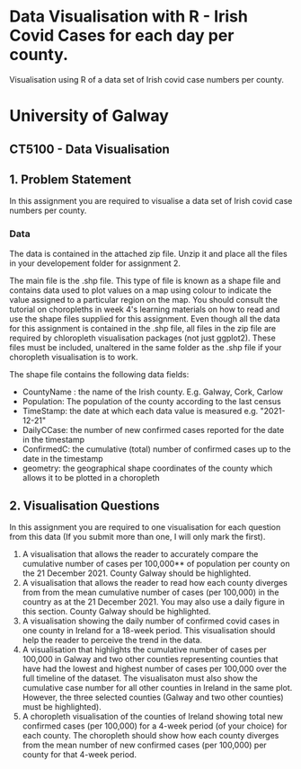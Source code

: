 # Data Visualisation with R - Irish Covid Cases for each day per county.
 Visualisation using R of a data set of Irish covid case numbers per county.

# University of Galway
## CT5100 - Data Visualisation

## 1. Problem Statement

In this assignment you are required to visualise a data set of Irish covid case numbers per county. 

### Data 
The data is contained in the attached zip file. Unzip it and place all the files in your developement folder for assignment 2. 

The main file is the .shp file. This type of file is known as a shape file and contains data used to plot values on a map using colour to indicate the value assigned to a particular region on the map. You should consult the tutorial on choropleths in week 4's learning materials on how to read and use the shape files supplied for this assignment. Even though all the data for this assignment is contained in the .shp file, all files in the zip file are required by chloropleth visualisation packages (not just ggplot2). These files must be included, unaltered in the same folder as the .shp file if your choropleth visualisation is to work. 

The shape file contains the following data fields: 
* CountyName : the name of the Irish county. E.g. Galway, Cork, Carlow 
* Population: The population of the county according to the last census 
* TimeStamp: the date at which each data value is measured e.g. "2021-12-21" 
* DailyCCase: the number of new confirmed cases reported for the date in the timestamp 
* ConfirmedC: the cumulative (total) number of confirmed cases up to the date in the timestamp 
* geometry: the geographical shape coordinates of the county which allows it to be plotted in a choropleth

## 2. Visualisation Questions

In this assignment you are required to one visualisation for each question from this data (If you submit more than one, I will only mark the first). 
1. A visualisation that allows the reader to accurately compare the cumulative number of cases per 100,000** of population per county on the 21 December 2021. County Galway should be highlighted. 
2. A visualisation that allows the reader to read how each county diverges from from the mean cumulative number of cases (per 100,000) in the country as at the 21 December 2021. You may also use a daily figure in this section. County Galway should be highlighted.
3. A visualisation showing the daily number of confirmed covid cases in one county in Ireland for a 18-week period. This visualisation should help the reader to perceive the trend in the data. 
4. A visualisation that highlights the cumulative number of cases per 100,000 in Galway and two other counties representing counties that have had the lowest and highest number of cases per 100,000 over the full timeline of the dataset. The visualisaton must also show the cumulative case number for all other counties in Ireland in the same plot. However, the three selected counties (Galway and two other counties) must be highlighted).
5. A choropleth visualisation of the counties of Ireland showing total new confirmed cases (per 100,000) for a 4-week period (of your choice) for each county. The choropleth should show how each county diverges from the mean number of new confirmed cases (per 100,000) per county for that 4-week period.

